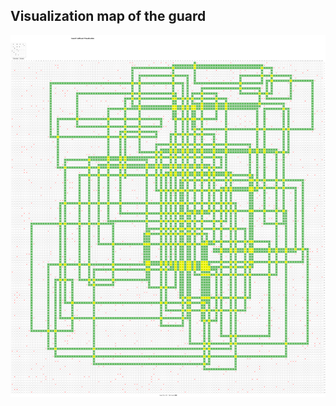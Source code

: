 ## Visualization map of the guard
![screenshot](https://github.com/mausam-mantracare/adventofcode-2024/blob/main/guard-gallivant-viz/guard_gallivant_part1.png)
